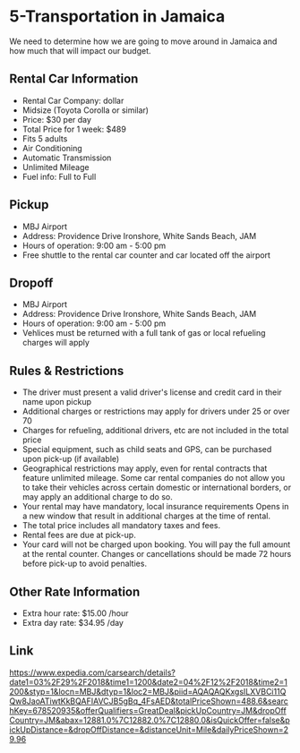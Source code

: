 # 5-Transportation in Jamaica 
We need to determine how we are going to move around in Jamaica and how much that will impact our budget.

## Rental Car Information
* Rental Car Company: dollar
* Midsize (Toyota Corolla or similar)
* Price: $30 per day
* Total Price for 1 week: $489
* Fits 5 adults 
* Air Conditioning 
* Automatic Transmission
* Unlimited Mileage 
* Fuel info: Full to Full

## Pickup
* MBJ Airport 
* Address: Providence Drive Ironshore, White Sands Beach, JAM
* Hours of operation: 9:00 am - 5:00 pm
* Free shuttle to the rental car counter and car located off the airport

## Dropoff 
* MBJ Airport 
* Address: Providence Drive Ironshore, White Sands Beach, JAM
* Hours of operation: 9:00 am - 5:00 pm
* Vehlices must be returned with a full tank of gas or local refueling charges will apply

## Rules & Restrictions
* The driver must present a valid driver's license and credit card in their name upon pickup
* Additional charges or restrictions may apply for drivers under 25 or over 70
* Charges for refueling, additional drivers, etc are not included in the total price
* Special equipment, such as child seats and GPS, can be purchased upon pick-up (if available)
* Geographical restrictions may apply, even for rental contracts that feature unlimited mileage. Some car rental companies do not allow you to take their vehicles across certain domestic or international borders, or may apply an additional charge to do so.
* Your rental may have mandatory, local insurance requirements Opens in a new window that result in additional charges at the time of rental.
* The total price includes all mandatory taxes and fees.
* Rental fees are due at pick-up.
* Your card will not be charged upon booking. You will pay the full amount at the rental counter. Changes or cancellations should be made 72 hours before pick-up to avoid penalties.

## Other Rate Information
* Extra hour rate: $15.00 /hour
* Extra day rate: $34.95 /day

## Link
https://www.expedia.com/carsearch/details?date1=03%2F29%2F2018&time1=1200&date2=04%2F12%2F2018&time2=1200&styp=1&locn=MBJ&dtyp=1&loc2=MBJ&piid=AQAQAQKxgsILXVBCi11QQw8JaoATiwtKkBQAFIAVCJB5gBq_4FsAED&totalPriceShown=488.6&searchKey=678520935&offerQualifiers=GreatDeal&pickUpCountry=JM&dropOffCountry=JM&abax=12881.0%7C12882.0%7C12880.0&isQuickOffer=false&pickUpDistance=&dropOffDistance=&distanceUnit=Mile&dailyPriceShown=29.96

